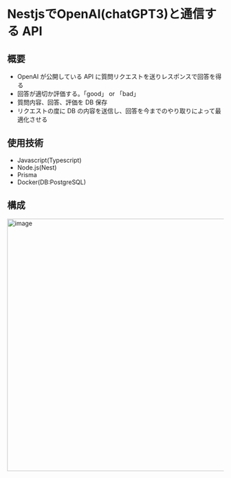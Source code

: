 # NestjsでOpenAI(chatGPT3)と通信する API

## 概要
- OpenAI が公開している API に質問リクエストを送りレスポンスで回答を得る
- 回答が適切か評価する。「good」 or 「bad」
- 質問内容、回答、評価を DB 保存
- リクエストの度に DB の内容を送信し、回答を今までのやり取りによって最適化させる

## 使用技術

- Javascript(Typescript)
- Node.js(Nest)
- Prisma
- Docker(DB:PostgreSQL)

## 構成

<img width="588" alt="image" src="https://github.com/naitoyuma7110/OpenAI-API/assets/128150297/121229b4-8502-4f25-b1d1-8f883457ef2e">

